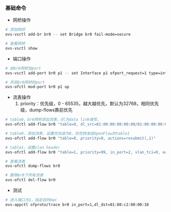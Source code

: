 

### 基础命令



* 网桥操作

```bash
# 添加网桥
ovs-vsctl add-br br0 -- set Bridge br0 fail-mode=secure

# 查看网桥
ovs-vsctl show
```



* 端口操作

```bash
# 给br0网桥加port
ovs-vsctl add-port br0 p1 -- set Interface p1 ofport_request=1 type=internal

# 开启br0网桥的port
ovs-ofctl mod-port br0 p1 up
```



* 流表操作
  1. priority：优先级，0 - 65535，越大越优先，默认为32768，相同优先级，dump-flows靠前优先

```bash
# table0，br0网桥添加流表，dl为data link缩写，
ovs-ofctl add-flow br0 "table=0, dl_src=01:00:00:00:00:00/01:00:00:00:00:00, actions=drop"

# table0，添加流表，设置优先级为0，将包转发给OpenFlow的table1
ovs-ofctl add-flow br0 "table=0, priority=0, actions=resubmit(,1)"

# table1，设置vlan header
ovs-ofctl add-flow br0 "table=1, priority=99, in_port=2, vlan_tci=0, actions=mod_vlan_vid:20, resubmit(,2)"

# 查看流表
ovs-ofctl dump-flows br0

# 删除br0下所有流表
ovs-ofctl del-flow br0
```



* 测试

```bash
# 进入端口为1，指定目的mac
ovs-appctl ofproto/trace br0 in_port=1,dl_dst=01:80:c2:00:00:10
```

